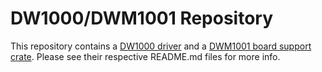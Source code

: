 # DW1000/DWM1001 Repository

This repository contains a [DW1000 driver](dw1000) and a [DWM1001 board support crate](dwm1001). Please see their respective README.md files for more info.
